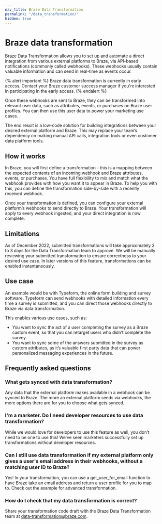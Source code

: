 ```yaml
---
nav_title: Braze Data Transformation
permalink: "/data_transformation/"
hidden: true
---
```


# Braze data transformation

Braze Data Transformation allows you to set up and automate a direct integration from various external platforms to Braze, via API-based notifications (commonly called webhooks). These webhooks usually contain valuable information and can send in real-time as events occur.

{% alert important %}
Braze data transformation is currently in early access. Contact your Braze customer success manager if you're interested in participating in the early access.
{% endalert %}

Once these webhooks are sent to Braze, they can be transformed into relevant user data, such as attributes, events, or purchases on Braze user profiles. You can then use this user data to power your marketing use cases.

The end result is a low-code solution for building integrations between your desired external platform and Braze. This may replace your team’s dependency on making manual API calls, integration tools or even customer data platform tools.

## How it works

In Braze, you will first define a transformation - this is a mapping between the expected contents of an incoming webhook and Braze attributes, events, or purchases. You have full flexibility to mix and match what the webhook provides with how you want it to appear in Braze. To help you with this, you can define the transformation side-by-side with a recently received webhook.

Once your transformation is defined, you can configure your external platform’s webhooks to send directly to Braze. Your transformation will apply to every webhook ingested, and your direct integration is now complete.

## Limitations

As of December 2022, submitted transformations will take approximately 2 to 3 days for the Data Transformation team to approve. We will be manually reviewing your submitted transformation to ensure correctness to your desired use case. In later versions of this feature, transformations can be enabled instantaneously.

## Use case

An example would be with Typeform, the online form building and survey software. Typeform can send webhooks with detailed information every time a survey is submitted, and you can direct those webhooks directly to Braze via data transformation.

This enables various use cases, such as:

- You want to sync the act of a user completing the survey as a Braze custom event, so that you can retarget users who didn’t complete the survey.
- You want to sync some of the answers submitted in the survey as custom attributes, as it’s valuable first party data that can power personalized messaging experiences in the future.

## Frequently asked questions

### What gets synced with data transformation?

Any data that the external platform makes available in a webhook can be synced to Braze. The more an external platform sends via webhooks, the more options there are for you to choose what gets synced.

### I'm a marketer. Do I need developer resources to use data transformation?

While we would love for developers to use this feature as well, you don’t need to be one to use this! We’ve seen marketers successfully set up transformations without developer resources.

### Can I still use data transformation if my external platform only gives a user's email address in their webhooks, without a matching user ID to Braze?

Yes! In your transformation, you can use a get_user_for_email function to have Braze take an email address and return a user profile for you to map to. Check out the example for advanced transformation.

### How do I check that my data transformation is correct?

Share your transformation code draft with the Braze Data Transformation team at [data-transformation@braze.com](mailto:data-transformation@braze.com). 
